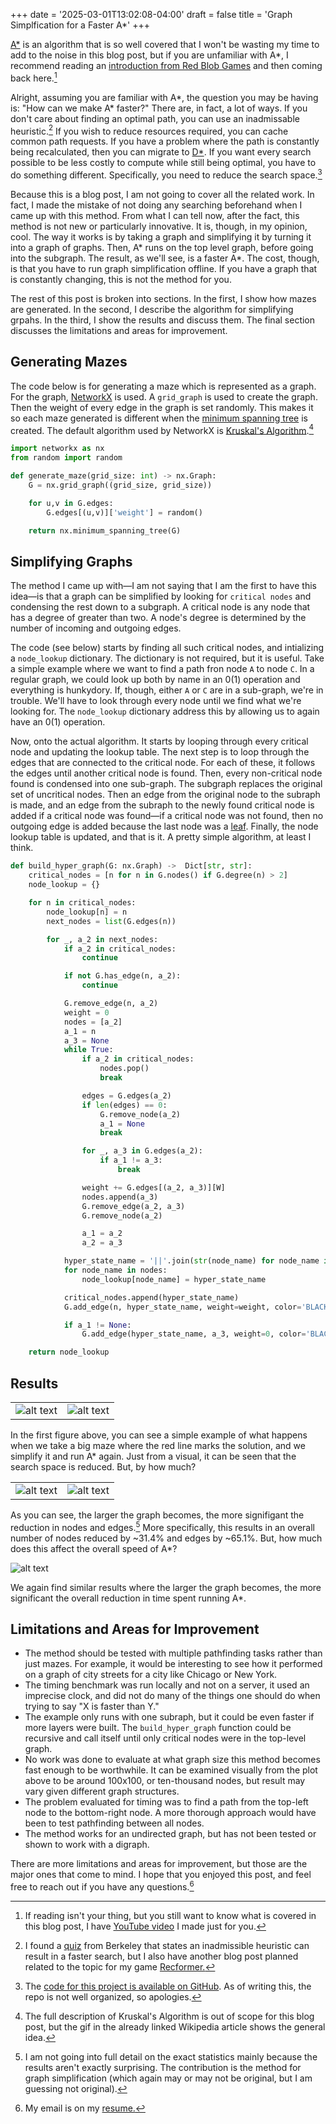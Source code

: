+++
date = '2025-03-01T13:02:08-04:00'
draft = false
title = 'Graph Simplfication for a Faster A*'
+++

[A*](https://en.wikipedia.org/wiki/A*_search_algorithm) is an algorithm that is so well covered that I won't be wasting my time to add to the noise in this blog post, but if you are unfamiliar with A*, I recommend reading an [introduction from Red Blob Games](https://www.redblobgames.com/pathfinding/a-star/introduction.html) and then coming back here.[^0]

Alright, assuming you are familiar with A*, the question you may be having is: "How can we make A* faster?" There are, in fact, a lot of ways. If you don't care about finding an optimal path, you can use an inadmissable heuristic.[^1] If you wish to reduce resources required, you can cache common path requests. If you have a problem where the path is constantly being recalculated, then you can migrate to [D*](https://en.wikipedia.org/wiki/D*). If you want every search possible to be less costly to compute while still being optimal, you have to do something different. Specifically, you need to reduce the search space.[^2]

Because this is a blog post, I am not going to cover all the related work. In fact, I made the mistake of not doing any searching beforehand when I came up with this method. From what I can tell now, after the fact, this method is not new or particularly innovative. It is, though, in my opinion, cool. The way it works is by taking a graph and simplifying it by turning it into a graph of graphs. Then, A* runs on the top level graph, before going into the subgraph. The result, as we'll see, is a faster A*. The cost, though, is that you have to run graph simplification offline. If you have a graph that is constantly changing, this is not the method for you.

The rest of this post is broken into sections. In the first, I show how mazes are generated. In the second, I describe the algorithm for simplifying grpahs. In the third, I show the results and discuss them. The final section discusses the limitations and areas for improvement.

## Generating Mazes

The code below is for generating a maze which is represented as a graph. For the graph, [NetworkX](https://networkx.org/) is used. A `grid_graph` is used to create the graph. Then the weight of every edge in the graph is set randomly. This makes it so each maze generated is different when the [minimum spanning tree](https://en.wikipedia.org/wiki/Minimum_spanning_tree#:~:text=A%20minimum%20spanning%20tree%20) is created. The default algorithm used by NetworkX is [Kruskal's Algorithm](https://en.wikipedia.org/wiki/Kruskal%27s_algorithm).[^3]

```python
import networkx as nx
from random import random

def generate_maze(grid_size: int) -> nx.Graph:
    G = nx.grid_graph((grid_size, grid_size))

    for u,v in G.edges:
        G.edges[(u,v)]['weight'] = random()

    return nx.minimum_spanning_tree(G)
```

## Simplifying Graphs

The method I came up with—I am not saying that I am the first to have this idea—is that a graph can be simplified by looking for `critical nodes` and condensing the rest down to a subgraph. A critical node is any node that has a degree of greater than two. A node's degree is determined by the number of incoming and outgoing edges.

The code (see below) starts by finding all such critical nodes, and intializing a `node_lookup` dictionary. The dictionary is not required, but it is useful. Take a simple example where we want to find a path fron node `A` to node `C`. In a regular graph, we could look up both by name in an 0(1) operation and everything is hunkydory. If, though, either `A` or `C` are in a sub-graph, we're in trouble. We'll have to look through every node until we find what we're looking for. The `node_lookup` dictionary address this by allowing us to again have an 0(1) operation.

Now, onto the actual algorithm. It starts by looping through every critical node and updating the lookup table. The next step is to loop through the edges that are connected to the critical node. For each of these, it follows the edges until another critical node is found. Then, every non-critical node found is condensed into one sub-graph. The subgraph replaces the original set of uncritical nodes. Then an edge from the original node to the subraph is made, and an edge from the subraph to the newly found critical node is added if a critical node was found—if a critical node was not found, then no outgoing edge is added because the last node was a [leaf](https://proofwiki.org/wiki/Definition:Tree_(Graph_Theory)/Leaf_Node). Finally, the node lookup table is updated, and that is it. A pretty simple algorithm, at least I think.

```python
def build_hyper_graph(G: nx.Graph) ->  Dict[str, str]:
    critical_nodes = [n for n in G.nodes() if G.degree(n) > 2]
    node_lookup = {}

    for n in critical_nodes:
        node_lookup[n] = n
        next_nodes = list(G.edges(n))

        for _, a_2 in next_nodes:
            if a_2 in critical_nodes:
                continue

            if not G.has_edge(n, a_2):
                continue

            G.remove_edge(n, a_2)
            weight = 0
            nodes = [a_2]
            a_1 = n
            a_3 = None
            while True:
                if a_2 in critical_nodes:
                    nodes.pop()
                    break

                edges = G.edges(a_2)
                if len(edges) == 0:
                    G.remove_node(a_2)
                    a_1 = None
                    break

                for _, a_3 in G.edges(a_2):
                    if a_1 != a_3:
                        break

                weight += G.edges[(a_2, a_3)][W]
                nodes.append(a_3)
                G.remove_edge(a_2, a_3)
                G.remove_node(a_2)

                a_1 = a_2
                a_2 = a_3

            hyper_state_name = '||'.join(str(node_name) for node_name in nodes)
            for node_name in nodes:
                node_lookup[node_name] = hyper_state_name

            critical_nodes.append(hyper_state_name)
            G.add_edge(n, hyper_state_name, weight=weight, color='BLACK')

            if a_1 != None:
                G.add_edge(hyper_state_name, a_3, weight=0, color='BLACK')

    return node_lookup
```

## Results

|  |  |
|--|--|
|![alt text](/images/hypergraph/maze.png "Original maze") | ![alt text](/images/hypergraph/simple_maze.png "Simplified maze") |

In the first figure above, you can see a simple example of what happens when we take a big maze where the red line marks the solution, and we simplify it and run A* again. Just from a visual, it can be seen that the search space is reduced. But, by how much?

|  |  |
|--|--|
|![alt text](/images/hypergraph/nodes.png "Reduction for nodes.") | ![alt text](/images/hypergraph/edges.png "Reduction for edges.") |

As you can see, the larger the graph becomes, the more signifigant the reduction in nodes and edges.[^4] More specifically, this results in an overall number of nodes reduced by ~31.4% and edges by ~65.1%. But, how much does this affect the overall speed of A*?

![alt text](/images/hypergraph/G_HG.png "A* solution time.")

We again find similar results where the larger the graph becomes, the more significant the overall reduction in time spent running A*.

## Limitations and Areas for Improvement
- The method should be tested with multiple pathfinding tasks rather than just mazes. For example, it would be interesting to see how it performed on a graph of city streets for a city like Chicago or New York.
- The timing benchmark was run locally and not on a server, it used an imprecise clock, and did not do many of the things one should do when trying to say "X is faster than Y."
- The example only runs with one subraph, but it could be even faster if more layers were built. The `build_hyper_graph` function could be recursive and call itself until only critical nodes were in the top-level graph.
- No work was done to evaluate at what graph size this method becomes fast enough to be worthwhile. It can be examined visually from the plot above to be around 100x100, or ten-thousand nodes, but result may vary given different graph structures.
- The problem evaluated for timing was to find a path from the top-left node to the bottom-right node. A more thorough approach would have been to test pathfinding between all nodes.
- The method works for an undirected graph, but has not been tested or shown to work with a digraph.


There are more limitations and areas for improvement, but those are the major ones that come to mind. I hope that you enjoyed this post, and feel free to reach out if you have any questions.[^5]

[^0]: If reading isn't your thing, but you still want to know what is covered in this blog post, I have  [YouTube video](https://www.youtube.com/watch?v=3fX2kzr_AbQ&t) I made just for you.
[^1]: I found a [quiz](https://ai.berkeley.edu/sections/section_1_solutions_dX78KScp5TDsI4SWCPIZKlERZxJDL9.pdf) from Berkeley that states an inadmissible heuristic can result in a faster search, but I also have another blog post planned related to the topic for my game [Recformer.](https://bi3mer.github.io/recformer/)
[^2]: The [code for this project is available on GitHub](https://github.com/bi3mer/simplifying_graphs_for_pathfinding). As of writing this, the repo is not well organized, so apologies.
[^3]: The full description of Kruskal's Algorithm is out of scope for this blog post, but the gif in the already linked Wikipedia article shows the general idea.
[^4]: I am not going into full detail on the exact statistics mainly because the results aren't exactly surprising. The contribution is the method for graph simplification (which again may or may not be original, but I am guessing not original).
[^5]: My email is on my [resume.](http://localhost:1313/pdf/resume.pdf)